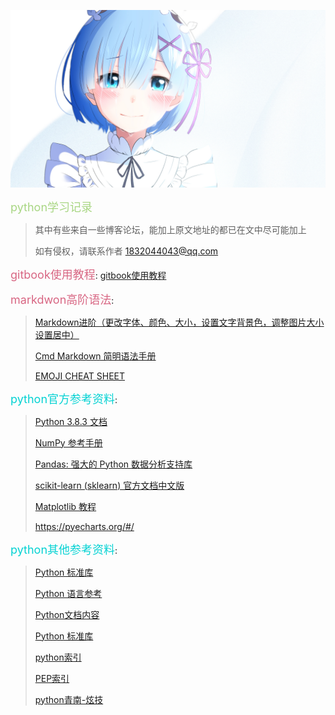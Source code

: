 ![img](chapters/res/other/异世界蕾姆_0.jpg) 

<font size=4 color=A8D683>python学习记录</font>

> 其中有些来自一些博客论坛，能加上原文地址的都已在文中尽可能加上
>
> 如有侵权，请联系作者   1832044043@qq.com



<font size=4 color=D86683>gitbook使用教程</font>: [gitbook使用教程](http://gitbook.zhangjikai.com/)

<font size=4 color=D86683>markdwon高阶语法</font>: 

> [Markdown进阶（更改字体、颜色、大小，设置文字背景色，调整图片大小设置居中）](https://blog.csdn.net/heimu24/article/details/81189700)
>
> [Cmd Markdown 简明语法手册](https://www.zybuluo.com/mdeditor?url=https%3A%2F%2Fwww.zybuluo.com%2Fstatic%2Feditor%2Fmd-help.markdown#12)
>
> [EMOJI CHEAT SHEET](https://www.webfx.com/tools/emoji-cheat-sheet/)

<font size=4 color=04D2D3>python官方参考资料</font>:

> [Python 3.8.3 文档](https://docs.python.org/zh-cn/3/)
>
> [NumPy 参考手册](https://www.numpy.org.cn/reference/)
>
> [Pandas: 强大的 Python 数据分析支持库](https://www.pypandas.cn/docs/)
>
> [scikit-learn (sklearn) 官方文档中文版](https://www.cntofu.com/book/170/index.html)
>
> [Matplotlib 教程](https://www.matplotlib.org.cn/tutorials/)
>
> https://pyecharts.org/#/

<font size=4 color=04D2D3>python其他参考资料</font>: 

> [Python 标准库](https://docs.python.org/zh-cn/3.7/library/index.html#the-python-standard-library)
>
> [Python 语言参考](https://docs.python.org/zh-cn/3/reference/index.html)
>
> [Python文档内容](https://docs.python.org/zh-cn/3/contents.html)
>
> [Python 标准库](https://docs.python.org/zh-cn/3/library/index.html)
>
> [python索引](https://docs.python.org/zh-cn/3/genindex-all.html)
>
> [PEP索引](https://www.python.org/dev/peps/)
>
> [python青南-炫技](https://cloud.tencent.com/developer/user/3043884)